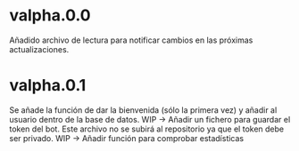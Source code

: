 # valpha.0.0
Añadido archivo de lectura para notificar cambios en las próximas actualizaciones.

# valpha.0.1
Se añade la función de dar la bienvenida (sólo la primera vez) y añadir al usuario dentro de la base de datos.
WIP -> Añadir un fichero para guardar el token del bot. Este archivo no se subirá al repositorio ya que el token debe ser privado.
WIP -> Añadir función para comprobar estadísticas